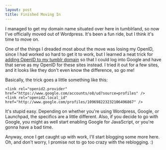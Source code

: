 ```yaml
---
layout: post
title: Finished Moving In
---
```


I managed to get my domain name situated over here in tumblrland, so now I've officially moved out of Wordpress. It's been a fun ride, but I think it's time to move on.

One of the things I dreaded most about the move was losing my OpenID, since I had worked so hard to get it to work, but I learned a neat trick for [adding OpenID to my tumblr domain](http://www.brimdeforest.com/post/133742802/turn-your-tumblr-into-an-openid) so that I could log into Google and have that serve as my OpenID for these sites instead. I tried it out for a few sites, and it looks like they don't even know the difference, so go me!

Basically, the trick goes a little something like this:

    <link rel="openid2.provider" href="https://www.google.com/accounts/o8/ud?source=profiles" /> 
    <link rel="openid2.local_id" href="http://www.google.com/profiles/109698223232106496867" />

It's stupid easy. Depending on whether you're using Wordpress, Google, or Launchpad, the specifics are a little different. Also, if you decide to go with Google, you might as well start enabling Google for JavaScript, or you're gonna have a bad time.

Anyway, once I get caught up with work, I'll start blogging some more here. Oh, and don't worry, I promise not to go too crazy with the reblogging. :)

